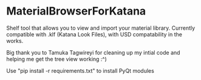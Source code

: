# MaterialBrowserForKatana

Shelf tool that allows you to view and import your material library.
Currently compatible with .klf (Katana Look Files), with USD compatability in the works.

Big thank you to Tamuka Tagwireyi for cleaning up my intial code and helping me get the tree view
working :^)


Use "pip install -r requirements.txt" to install PyQt modules